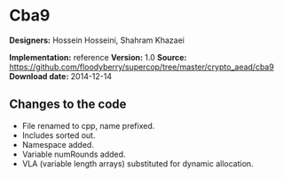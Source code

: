 # Cba9

**Designers:** Hossein Hosseini, Shahram Khazaei

**Implementation:** reference
**Version:** 1.0
**Source:** https://github.com/floodyberry/supercop/tree/master/crypto_aead/cba9
**Download date:** 2014-12-14

## Changes to the code

* File renamed to cpp, name prefixed.
* Includes sorted out.
* Namespace added.
* Variable numRounds added.
* VLA (variable length arrays) substituted for dynamic allocation.

